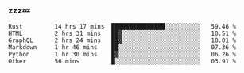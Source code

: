 ### zzz💤

<!--
**ArberSephirotheca/ArberSephirotheca** is a ✨ _special_ ✨ repository because its `README.md` (this file) appears on your GitHub profile.

Here are some ideas to get you started:

- 🌱 I’m currently learning Rust, Distributed System, and Database.
- 😄 Pronouns: He/Him
-->

<!--START_SECTION:waka-->

```text
Rust         14 hrs 17 mins  ███████████████░░░░░░░░░░   59.46 %
HTML         2 hrs 31 mins   ██▓░░░░░░░░░░░░░░░░░░░░░░   10.51 %
GraphQL      2 hrs 24 mins   ██▓░░░░░░░░░░░░░░░░░░░░░░   10.01 %
Markdown     1 hr 46 mins    ██░░░░░░░░░░░░░░░░░░░░░░░   07.36 %
Python       1 hr 30 mins    █▓░░░░░░░░░░░░░░░░░░░░░░░   06.26 %
Other        56 mins         █░░░░░░░░░░░░░░░░░░░░░░░░   03.91 %
```

<!--END_SECTION:waka-->
